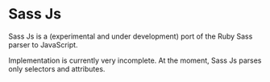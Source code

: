 # Sass Js

Sass Js is a (experimental and under development) port of the Ruby Sass parser to JavaScript.

Implementation is currently very incomplete. At the moment, Sass Js parses only selectors and attributes.
